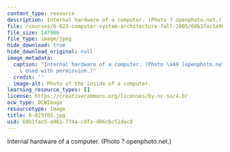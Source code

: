 ```yaml
---
content_type: resource
description: Internal hardware of a computer. (Photo ? openphoto.net.)
file: /courses/6-823-computer-system-architecture-fall-2005/60b1fac5a961774acdfad06c6c51dac8_6-823f05.jpg
file_size: 147986
file_type: image/jpeg
hide_download: true
hide_download_original: null
image_metadata:
  caption: "Internal hardware of a computer. (Photo \xA9 [openphoto.net](http://www.openphoto.net/).\
    \ Used with permission.)"
  credit: ''
  image-alt: Photo of the inside of a computer.
learning_resource_types: []
license: https://creativecommons.org/licenses/by-nc-sa/4.0/
ocw_type: OCWImage
resourcetype: Image
title: 6-823f05.jpg
uid: 60b1fac5-a961-774a-cdfa-d06c6c51dac8
---
```

Internal hardware of a computer. (Photo ? openphoto.net.)